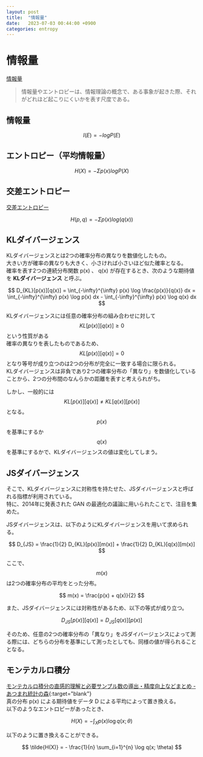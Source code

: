 ```yaml
---
layout: post
title:  "情報量"
date:   2023-07-03 00:44:00 +0900
categories: entropy
---
```


# 情報量

[情報量](https://ja.wikipedia.org/wiki/情報量#:~:text=情報量（じょうほうりょう,を表す尺度である。)

> 情報量やエントロピーは、情報理論の概念で、ある事象が起きた際、それがどれほど起こりにくいかを表す尺度である。

## 情報量

$$
I(E) = -logP(E)
$$

## エントロピー（平均情報量）

$$
H(X) = -\Sigma p(x)logP(X)
$$

## 交差エントロピー

[交差エントロピー](https://ja.wikipedia.org/wiki/交差エントロピー)

$$
H(p, q) = -\Sigma p(x)log(q(x))
$$

## KLダイバージェンス

KLダイバージェンスとは2つの確率分布の異なりを数値化したもの。  
大きい方が確率の異なりも大きく、小さければ小さいほど似た確率となる。  
確率を表す2つの連続分布関数 p(x) 、 q(x) が存在するとき、次のような期待値を **KLダイバージェンス** と呼ぶ。
  

$$
D_{KL}[p(x)][q(x)] = \int_{-\infty}^{\infty} p(x) \log \frac{p(x)}{q(x)} dx = \int_{-\infty}^{\infty} p(x) \log p(x) dx - \int_{-\infty}^{\infty} p(x) \log q(x) dx
$$
  

KLダイバージェンスには任意の確率分布の組み合わせに対して $$KL[p(x)][q(x)] \ge 0$$ という性質がある  
確率の異なりを表したものであるため、 $$KL[p(x)][q(x)] = 0$$ となり等号が成り立つのは2つの分布が完全に一致する場合に限られる。  
KLダイバージェンスは非負であり2つの確率分布の「異なり」を数値化していることから、2つの分布間のなんらかの距離を表すと考えられがち。  
  
しかし、一般的には $$KL[p(x)][q(x)] \neq KL[q(x)][p(x)]$$ となる。  
$$p(x)$$ を基準にするか $$q(x)$$ を基準にするかで、KLダイバージェンスの値は変化してしまう。  

## JSダイバージェンス

そこで、KLダイバージェンスに対称性を持たせた、JSダイバージェンスと呼ばれる指標が利用されている。  
特に、2014年に発表された GAN の最適化の議論に用いられたことで、注目を集めた。  
  
JSダイバージェンスは、以下のようにKLダイバージェンスを用いて求められる。  

$$
D_{JS} = \frac{1}{2} D_{KL}[p(x)][m(x)] + \frac{1}{2} D_{KL}[q(x)][m(x)]
$$

ここで、$$m(x)$$ は2つの確率分布の平均をとった分布。  
  
$$
m(x) = \frac{p(x) + q(x)}{2}
$$
  
また、JSダイバージェンスには対称性があるため、以下の等式が成り立つ。

$$
D_{JS}[p(x)][q(x)] = D_{JS}[q(x)][p(x)]
$$

そのため、任意の2つの確率分布の「異なり」をJSダイバージェンスによって測る際には、どちらの分布を基準にして測ったとしても、同様の値が得られることとなる。

## モンテカルロ積分

[モンテカルロ積分の直感的理解と必要サンプル数の導出・精度向上などまとめ - あつまれ統計の森](https://www.hello-statisticians.com/explain-terms-cat/monte_carlo1.html){:target="blank"}  
真の分布 p(x) による期待値をデータ D による平均によって置き換える。  
以下のようなエントロピーがあったとき、

$$
H(X) = -\int_X p(x) \log q(x; \theta)
$$

以下のように置き換えることができる。

$$
\tilde{H(X)} = - \frac{1}{n} \sum_{i=1}^{n} \log q(x; \theta)
$$
